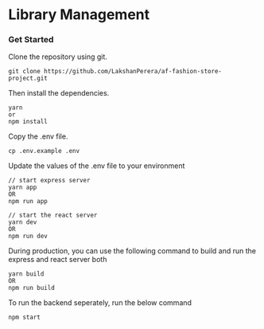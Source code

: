 # Library Management


### Get Started
 Clone the repository using git.
```$xslt
git clone https://github.com/LakshanPerera/af-fashion-store-project.git
```

Then install the dependencies.
```$xslt
yarn
or 
npm install
```

Copy the .env file.
```
cp .env.example .env
```
Update the values of the .env file to your environment

```
// start express server
yarn app
OR
npm run app

// start the react server
yarn dev
OR
npm run dev
```
During production, you can use the following command to build and run the express and react server both
```
yarn build
OR
npm run build
```

To run the backend seperately, run the below command
```
npm start

```
